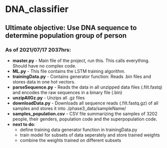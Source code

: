 # DNA_classifier
## Ultimate objective: Use DNA sequence to determine population group of person

### As of 2021/07/17 2037hrs:
* **master.py** - Main file of the project, run this. This calls everything. Should have no complex code.
* **ML.py** - This file contains the LSTM training algorithm.
* **trainingData.py** - Contains generator function: Reads .bin files and stores data in one hot vectors.
* **parseSequence.py** - Reads the data in all unzipped data files (.filt.fastq) and encodes the raw sequences in a binary file (.bin)
* **unzipAllGz.py** - Unzips all .gz files
* **downloadData.py** - Downloads all sequence reads (.filt.fastq.gz) of all samples and stores it into ./phase3_data/sampleName/
* **samples_population.csv** - CSV file summarizing the samples of 3202 people, their genders, population code and the superpopulation code.
* **next to do**:
  * define training data generator function in trainingData.py
  * train model for subsets of data seperately and store trained weights
  * combine the weights trained on different subsets
